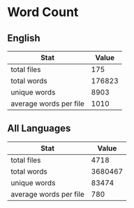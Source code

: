 # Word Count

## English

Stat | Value
---- | -----
total files | 175
total words | 176823
unique words | 8903
average words per file | 1010

## All Languages

Stat | Value
---- | -----
total files | 4718
total words | 3680467
unique words | 83474
average words per file | 780
